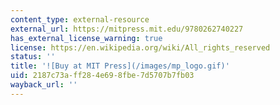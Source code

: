 ```yaml
---
content_type: external-resource
external_url: https://mitpress.mit.edu/9780262740227
has_external_license_warning: true
license: https://en.wikipedia.org/wiki/All_rights_reserved
status: ''
title: '![Buy at MIT Press](/images/mp_logo.gif)'
uid: 2187c73a-ff28-4e69-8fbe-7d5707b7fb03
wayback_url: ''
---
```

